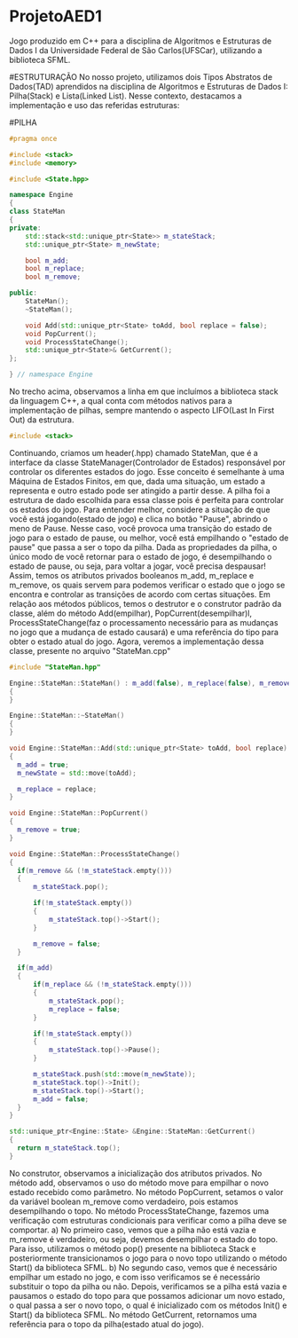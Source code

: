 # ProjetoAED1
Jogo produzido em C++ para a disciplina de Algoritmos e Estruturas de Dados I da Universidade Federal de São Carlos(UFSCar), utilizando a biblioteca SFML.


#ESTRUTURAÇÃO
No nosso projeto, utilizamos dois Tipos Abstratos de Dados(TAD) aprendidos na disciplina de Algoritmos e Estruturas de Dados I: Pilha(Stack) e Lista(Linked List).
Nesse contexto, destacamos a implementação e uso das referidas estruturas:

#PILHA
```cpp
#pragma once

#include <stack>
#include <memory>

#include <State.hpp>

namespace Engine
{
class StateMan
{
private:
    std::stack<std::unique_ptr<State>> m_stateStack;
    std::unique_ptr<State> m_newState;

    bool m_add;
    bool m_replace;
    bool m_remove;

public:
    StateMan();
    ~StateMan();

    void Add(std::unique_ptr<State> toAdd, bool replace = false);
    void PopCurrent();
    void ProcessStateChange();
    std::unique_ptr<State>& GetCurrent();
};

} // namespace Engine
```

  No trecho acima, observamos a linha em que incluímos a biblioteca stack da linguagem C++, a qual conta com métodos nativos para a implementação de pilhas, sempre  mantendo o aspecto LIFO(Last In First Out) da estrutura.
```cpp
#include <stack>
```
  Continuando, criamos um header(.hpp) chamado StateMan, que é a interface da classe StateManager(Controlador de Estados) responsável por controlar os diferentes estados do jogo. Esse conceito é semelhante à uma Máquina de Estados Finitos, em que, dada uma situação, um estado a representa e outro estado pode ser atingido a partir desse. 
  A pilha foi a estrutura de dado escolhida para essa classe pois é perfeita para controlar os estados do jogo. Para entender melhor, considere a situação de que você está jogando(estado de jogo) e clica no botão "Pause", abrindo o meno de Pause. Nesse caso, você provoca uma transição do estado de jogo para o estado de pause, ou melhor, você está empilhando o "estado de pause" que passa a ser o topo da pilha. Dada as propriedades da pilha, o único modo de você retornar para o estado de jogo, é desempilhando o estado de pause, ou seja, para voltar a jogar, você precisa despausar!
  Assim, temos os atributos privados booleanos m_add, m_replace e m_remove, os quais servem para podemos verificar o estado que o jogo se encontra e controlar as transições de acordo com certas situações.
  Em relação aos métodos públicos, temos o destrutor e o construtor padrão da classe, além do método Add(empilhar), PopCurrent(desempilhar)l, ProcessStateChange(faz o processamento necessário para as mudanças no jogo que a mudança de estado causará) e uma referência do tipo <State> para obter o estado atual do jogo.
   Agora, veremos a implementação dessa classe, presente no arquivo "StateMan.cpp"
  
  ```cpp
#include "StateMan.hpp"

Engine::StateMan::StateMan() : m_add(false), m_replace(false), m_remove(false)
{
}

Engine::StateMan::~StateMan()
{
}

void Engine::StateMan::Add(std::unique_ptr<State> toAdd, bool replace)
{
    m_add = true;
    m_newState = std::move(toAdd);

    m_replace = replace;
}

void Engine::StateMan::PopCurrent()
{
    m_remove = true;
}

void Engine::StateMan::ProcessStateChange()
{
    if(m_remove && (!m_stateStack.empty()))
    {
        m_stateStack.pop();

        if(!m_stateStack.empty())
        {
            m_stateStack.top()->Start();
        }

        m_remove = false;
    }

    if(m_add)
    {
        if(m_replace && (!m_stateStack.empty()))
        {
            m_stateStack.pop();
            m_replace = false;
        }

        if(!m_stateStack.empty())
        {
            m_stateStack.top()->Pause();
        }

        m_stateStack.push(std::move(m_newState));
        m_stateStack.top()->Init();
        m_stateStack.top()->Start();
        m_add = false;
    }
}

std::unique_ptr<Engine::State> &Engine::StateMan::GetCurrent()
{
    return m_stateStack.top();
}
  ```
  No construtor, observamos a inicialização dos atributos privados.
  No método add, observamos o uso do método move para empilhar o novo estado recebido como parâmetro.
  No método PopCurrent, setamos o valor da variável boolean m_remove como verdadeiro, pois estamos desempilhando o topo.
  No método ProcessStateChange, fazemos uma verificação com estruturas condicionais para verificar como a pilha deve se comportar. 
    a) No primeiro caso, vemos que a pilha não está vazia e m_remove é verdadeiro, ou seja, devemos desempilhar o estado do topo. Para isso, utilizamos o método pop() presente na biblioteca Stack e posteriormente transicionamos o jogo para o novo topo utilizando o método Start() da biblioteca SFML. 
    b) No segundo caso, vemos que é necessário empilhar um estado no jogo, e com isso verificamos se é necessário substituir o topo da pilha ou não. Depois, verificamos se a pilha está vazia e pausamos o estado do topo para que possamos adicionar um novo estado, o qual passa a ser o novo topo, o qual é inicializado com os métodos Init() e Start() da biblioteca SFML.
  No método GetCurrent, retornamos uma referência para o topo da pilha(estado atual do jogo).
